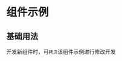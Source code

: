 # 组件示例

## 基础用法
<preview path="../demos/ExampleComponent/index.vue" title="组件标题" description="组件描述"></preview>

开发新组件时，可`拷贝`该组件示例进行修改开发

